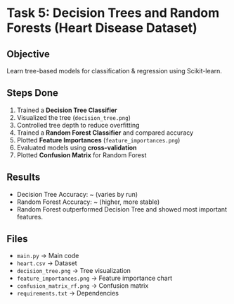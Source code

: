 # Task 5: Decision Trees and Random Forests (Heart Disease Dataset)

## Objective
Learn tree-based models for classification & regression using Scikit-learn.

## Steps Done
1. Trained a **Decision Tree Classifier**
2. Visualized the tree (`decision_tree.png`)
3. Controlled tree depth to reduce overfitting
4. Trained a **Random Forest Classifier** and compared accuracy
5. Plotted **Feature Importances** (`feature_importances.png`)
6. Evaluated models using **cross-validation**
7. Plotted **Confusion Matrix** for Random Forest

## Results
- Decision Tree Accuracy: ~ (varies by run)
- Random Forest Accuracy: ~ (higher, more stable)
- Random Forest outperformed Decision Tree and showed most important features.

## Files
- `main.py` → Main code
- `heart.csv` → Dataset
- `decision_tree.png` → Tree visualization
- `feature_importances.png` → Feature importance chart
- `confusion_matrix_rf.png` → Confusion matrix
- `requirements.txt` → Dependencies
